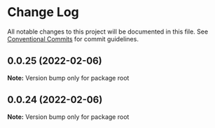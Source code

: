 # Change Log

All notable changes to this project will be documented in this file.
See [Conventional Commits](https://conventionalcommits.org) for commit guidelines.

## 0.0.25 (2022-02-06)

**Note:** Version bump only for package root





## 0.0.24 (2022-02-06)

**Note:** Version bump only for package root
